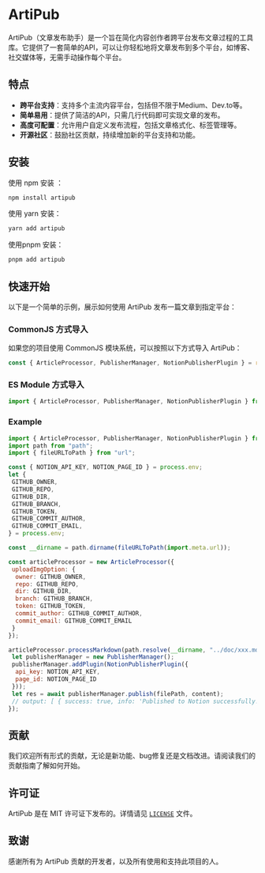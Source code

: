 # ArtiPub

ArtiPub（文章发布助手）是一个旨在简化内容创作者跨平台发布文章过程的工具库。它提供了一套简单的API，可以让你轻松地将文章发布到多个平台，如博客、社交媒体等，无需手动操作每个平台。

## 特点

- **跨平台支持**：支持多个主流内容平台，包括但不限于Medium、Dev.to等。
- **简单易用**：提供了简洁的API，只需几行代码即可实现文章的发布。
- **高度可配置**：允许用户自定义发布流程，包括文章格式化、标签管理等。
- **开源社区**：鼓励社区贡献，持续增加新的平台支持和功能。

## 安装

使用 npm 安装 ：

```bash
npm install artipub
```

使用 yarn 安装：

```bash
yarn add artipub
```

使用pnpm 安装：

```bash
pnpm add artipub
```

## 快速开始

以下是一个简单的示例，展示如何使用 ArtiPub 发布一篇文章到指定平台：

### CommonJS 方式导入

如果您的项目使用 CommonJS 模块系统，可以按照以下方式导入 ArtiPub：

```javascript
const { ArticleProcessor, PublisherManager, NotionPublisherPlugin } = require('artipub');
```

### ES Module 方式导入

```javascript
import { ArticleProcessor, PublisherManager, NotionPublisherPlugin } from "artipub"
```

### Example

```js
import { ArticleProcessor, PublisherManager, NotionPublisherPlugin } from "artipub"
import path from "path";
import { fileURLToPath } from "url";

const { NOTION_API_KEY, NOTION_PAGE_ID } = process.env;
let {
 GITHUB_OWNER,
 GITHUB_REPO,
 GITHUB_DIR,
 GITHUB_BRANCH,
 GITHUB_TOKEN,
 GITHUB_COMMIT_AUTHOR,
 GITHUB_COMMIT_EMAIL,
} = process.env;

const __dirname = path.dirname(fileURLToPath(import.meta.url));

const articleProcessor = new ArticleProcessor({
 uploadImgOption: {
  owner: GITHUB_OWNER,
  repo: GITHUB_REPO,
  dir: GITHUB_DIR,
  branch: GITHUB_BRANCH,
  token: GITHUB_TOKEN,
  commit_author: GITHUB_COMMIT_AUTHOR,
  commit_email: GITHUB_COMMIT_EMAIL
 }
});

articleProcessor.processMarkdown(path.resolve(__dirname, "../doc/xxx.md")).then(async ({ filePath, content }) => {
 let publisherManager = new PublisherManager();
 publisherManager.addPlugin(NotionPublisherPlugin({
  api_key: NOTION_API_KEY,
  page_id: NOTION_PAGE_ID
 }));
 let res = await publisherManager.publish(filePath, content);
 // output: [ { success: true, info: 'Published to Notion successfully!' } ]
});

```

## 贡献

我们欢迎所有形式的贡献，无论是新功能、bug修复还是文档改进。请阅读我们的贡献指南了解如何开始。

## 许可证

ArtiPub 是在 MIT 许可证下发布的。详情请见 [`LICENSE`](./LICENSE) 文件。

## 致谢

感谢所有为 ArtiPub 贡献的开发者，以及所有使用和支持此项目的人。
